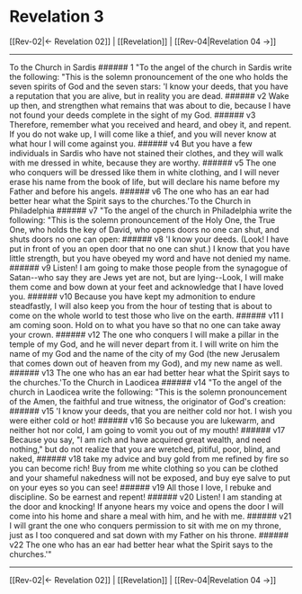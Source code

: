 # Revelation 3

[[Rev-02|← Revelation 02]] | [[Revelation]] | [[Rev-04|Revelation 04 →]]
***

To the Church in Sardis ###### 1 "To the angel of the church in Sardis write the following: "This is the solemn pronouncement of the one who holds the seven spirits of God and the seven stars: 'I know your deeds, that you have a reputation that you are alive, but in reality you are dead. ###### v2 Wake up then, and strengthen what remains that was about to die, because I have not found your deeds complete in the sight of my God. ###### v3 Therefore, remember what you received and heard, and obey it, and repent. If you do not wake up, I will come like a thief, and you will never know at what hour I will come against you. ###### v4 But you have a few individuals in Sardis who have not stained their clothes, and they will walk with me dressed in white, because they are worthy. ###### v5 The one who conquers will be dressed like them in white clothing, and I will never erase his name from the book of life, but will declare his name before my Father and before his angels. ###### v6 The one who has an ear had better hear what the Spirit says to the churches.'To the Church in Philadelphia ###### v7 "To the angel of the church in Philadelphia write the following: "This is the solemn pronouncement of the Holy One, the True One, who holds the key of David, who opens doors no one can shut, and shuts doors no one can open: ###### v8 'I know your deeds. (Look! I have put in front of you an open door that no one can shut.) I know that you have little strength, but you have obeyed my word and have not denied my name. ###### v9 Listen! I am going to make those people from the synagogue of Satan--who say they are Jews yet are not, but are lying--Look, I will make them come and bow down at your feet and acknowledge that I have loved you. ###### v10 Because you have kept my admonition to endure steadfastly, I will also keep you from the hour of testing that is about to come on the whole world to test those who live on the earth. ###### v11 I am coming soon. Hold on to what you have so that no one can take away your crown. ###### v12 The one who conquers I will make a pillar in the temple of my God, and he will never depart from it. I will write on him the name of my God and the name of the city of my God (the new Jerusalem that comes down out of heaven from my God), and my new name as well. ###### v13 The one who has an ear had better hear what the Spirit says to the churches.'To the Church in Laodicea ###### v14 "To the angel of the church in Laodicea write the following: "This is the solemn pronouncement of the Amen, the faithful and true witness, the originator of God's creation: ###### v15 'I know your deeds, that you are neither cold nor hot. I wish you were either cold or hot! ###### v16 So because you are lukewarm, and neither hot nor cold, I am going to vomit you out of my mouth! ###### v17 Because you say, "I am rich and have acquired great wealth, and need nothing," but do not realize that you are wretched, pitiful, poor, blind, and naked, ###### v18 take my advice and buy gold from me refined by fire so you can become rich! Buy from me white clothing so you can be clothed and your shameful nakedness will not be exposed, and buy eye salve to put on your eyes so you can see! ###### v19 All those I love, I rebuke and discipline. So be earnest and repent! ###### v20 Listen! I am standing at the door and knocking! If anyone hears my voice and opens the door I will come into his home and share a meal with him, and he with me. ###### v21 I will grant the one who conquers permission to sit with me on my throne, just as I too conquered and sat down with my Father on his throne. ###### v22 The one who has an ear had better hear what the Spirit says to the churches.'"

***
[[Rev-02|← Revelation 02]] | [[Revelation]] | [[Rev-04|Revelation 04 →]]
